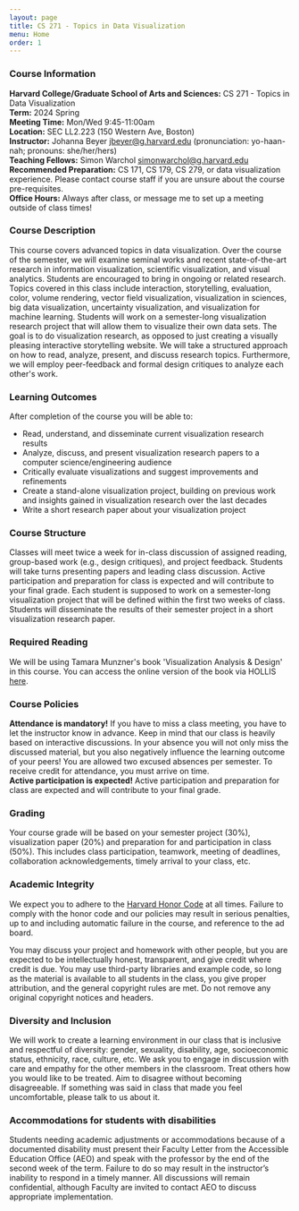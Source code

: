 ```yaml
---
layout: page
title: CS 271 - Topics in Data Visualization
menu: Home
order: 1
---
```



### Course Information

**Harvard College/Graduate School of Arts and Sciences:** CS 271 - Topics in Data Visualization  
**Term:** 2024 Spring  
**Meeting Time:** Mon/Wed 9:45-11:00am  
**Location:** SEC LL2.223 (150 Western Ave, Boston)  
**Instructor:** Johanna Beyer <jbeyer@g.harvard.edu>
(pronunciation: yo-haan-nah; pronouns: she/her/hers)  
**Teaching Fellows:** Simon Warchol <simonwarchol@g.harvard.edu>
**Recommended Preparation:** CS 171, CS 179, CS 279, or data visualization experience. Please contact course staff if you are unsure about the course pre-requisites.  
**Office Hours:** Always after class, or message me to set up a meeting outside of class times!

### Course Description
This course covers advanced topics in data visualization. Over the course of the semester, we will examine seminal works and recent state-of-the-art research in information visualization, scientific visualization, and visual analytics. Students are encouraged to bring in ongoing or related research. Topics covered in this class include interaction, storytelling, evaluation, color, volume rendering, vector field visualization, visualization in sciences, big data visualization, uncertainty visualization, and visualization for machine learning.
Students will work on a semester-long visualization research project that will allow them to visualize their own data sets. The goal is to do visualization research, as opposed to just creating a visually pleasing interactive storytelling website. We will take a structured approach on how to read, analyze, present, and discuss research topics. Furthermore, we will employ peer-feedback and formal design critiques to analyze each other's work.


### Learning Outcomes

After completion of the course you will be able to:

- Read, understand, and disseminate current visualization research results
- Analyze, discuss, and present visualization research papers to a computer science/engineering audience
- Critically evaluate visualizations and suggest improvements and refinements
- Create a stand-alone visualization project, building on previous work and insights gained in visualization research over the last decades
- Write a short research paper about your visualization project

### Course Structure
Classes will meet twice a week for in-class discussion of assigned reading, group-based work (e.g., design critiques), and project feedback. Students will take turns presenting papers and leading class discussion.
Active participation and preparation for class is expected and will contribute to your final grade.
Each student is supposed to work on a semester-long visualization project that will be defined within the first two weeks of class. Students will disseminate the results of their semester project in a short visualization research paper.

### Required Reading
We will be using Tamara Munzner's book 'Visualization Analysis & Design' in this course. You can access the online version of the book via HOLLIS [here](https://hollis.harvard.edu/primo-explore/fulldisplay?docid=01HVD_ALMA512241559820003941&context=L&vid=HVD2&search_scope=everything&tab=everything&lang=en_US).

### Course Policies
**Attendance is mandatory!** If you have to miss a class meeting, you have to let the instructor know in advance. Keep in mind that our class is heavily based on interactive discussions. In your absence you will not only miss the discussed material, but you also negatively influence the learning outcome of your peers! You are allowed two excused absences per semester. To receive credit for attendance, you must arrive on time.  
**Active participation is expected!** Active participation and preparation for class are expected and will contribute to your final grade.  

### Grading
Your course grade will be based on your semester project (30%), visualization paper (20%) and preparation for and participation in class (50%). This includes class participation, teamwork, meeting of deadlines, collaboration acknowledgements, timely arrival to your class, etc.

### Academic Integrity
We expect you to adhere to the [Harvard Honor Code](http://honor.fas.harvard.edu/honor-code) at all times. Failure to comply with the honor code and our policies may result in serious penalties, up to and including automatic failure in the course, and reference to the ad board.

You may discuss your project and homework with other people, but you are expected to be intellectually honest, transparent, and give credit where credit is due.
You may use third-party libraries and example code, so long as the material is available to all students in the class, you give proper attribution, and the general copyright rules are met. Do not remove any original copyright notices and headers.


### Diversity and Inclusion
We will work to create a learning environment in our class that is inclusive and respectful of diversity: gender, sexuality, disability, age, socioeconomic status, ethnicity, race, culture, etc.
We ask you to engage in discussion with care and empathy for the other members in the classroom. Treat others how you would like to be treated. Aim to disagree without becoming disagreeable. If something was said in class that made you feel uncomfortable, please talk to us about it.


### Accommodations for students with disabilities
Students needing academic adjustments or accommodations because of a documented disability must present their Faculty Letter from the Accessible Education Office (AEO) and speak with the professor by the end of the second week of the term. Failure to do so may result in the instructor’s inability to respond in a timely manner. All discussions will remain confidential, although Faculty are invited to contact AEO to discuss appropriate implementation.


<!--

-->
